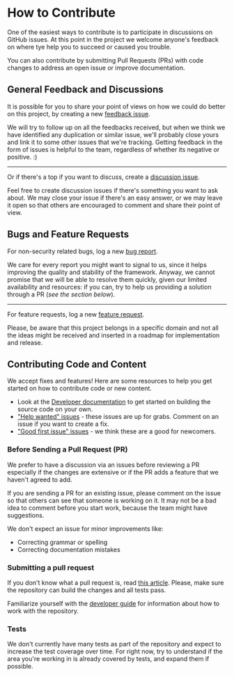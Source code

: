 <!--
 Copyright 2022 Deveel
 
 Licensed under the Apache License, Version 2.0 (the "License");
 you may not use this file except in compliance with the License.
 You may obtain a copy of the License at
 
     http://www.apache.org/licenses/LICENSE-2.0
 
 Unless required by applicable law or agreed to in writing, software
 distributed under the License is distributed on an "AS IS" BASIS,
 WITHOUT WARRANTIES OR CONDITIONS OF ANY KIND, either express or implied.
 See the License for the specific language governing permissions and
 limitations under the License.
-->

# How to Contribute

One of the easiest ways to contribute is to participate in discussions on GitHub issues. At this point in the project we welcome anyone's feedback on where tye help you to succeed or caused you trouble.

You can also contribute by submitting Pull Requests (PRs) with code changes to address an open issue or improve documentation.

## General Feedback and Discussions

It is possible for you to share your point of views on how we could do better on this project, by creating a new [feedback issue](https://github.com/deveel/deveel.webhooks/issues/new?template=feedback.md).

We will try to follow up on all the feedbacks received, but when we think we have identified any duplication or similar issue, we'll probably close yours and link it to some other issues that we're tracking. Getting feedback in the form of issues is helpful to the team, regardless of whether its negative or positive. :)

---

Or if there's a top if you want to discuss, create a [discussion issue](https://github.com/deveel/deveel.webhooks/new?template=discussion.md).

Feel free to create discussion issues if there's something you want to ask about. We may close your issue if there's an easy answer, or we may leave it open so that others are encouraged to comment and share their point of view.

## Bugs and Feature Requests

For non-security related bugs, log a new [bug report](https://github.com/deveel/deveel.webhooks/issues/new?template=bug_report.md).

We care for every report you might want to signal to us, since it helps improving the quality and stability of the framework. Anyway, we cannot promise that we will be able to resolve them quickly, given our limited availability and resources: if you can, try to help us providing a solution through a PR (_see the section below_).

---

For feature requests, log a new [feature request](https://github.com/deveel/deveel.webhooks/issues/new?template=feature_request.md).

Please, be aware that this project belongs in a specific domain and not all the ideas might be received and inserted in a roadmap for implementation and release.

## Contributing Code and Content

We accept fixes and features! Here are some resources to help you get started on how to contribute code or new content.

* Look at the [Developer documentation](/docs/developer_guide.md) to get started on building the source code on your own.
* ["Help wanted" issues](https://github.com/deveel/deveel.webhooks/labels/help%20wanted) - these issues are up for grabs. Comment on an issue if you want to create a fix.
* ["Good first issue" issues](https://github.com/deveel/deveel.webhooks/labels/good%20first%20issue) - we think these are a good for newcomers.

### Before Sending a Pull Request (PR)

We prefer to have a discussion via an issues before reviewing a PR especially if the changes are extensive or if the PR adds a feature that we haven't agreed to add.

If you are sending a PR for an existing issue, please comment on the issue so that others can see that someone is working on it. It may not be a bad idea to comment before you start work, because the team might have suggestions.

We don't expect an issue for minor improvements like:

* Correcting grammar or spelling
* Correcting documentation mistakes

### Submitting a pull request

If you don't know what a pull request is, read [this article](https://help.github.com/articles/using-pull-requests).
Please, make sure the repository can build the changes and all tests pass.

Familiarize yourself with the [developer guide](/docs/developer_guide.md) for information about how to work with the repository.

### Tests

We don't currently have many tests as part of the repository and expect to increase the test coverage over time. For right now, try to understand if the area you're working in is already covered by tests, and expand them if possible.